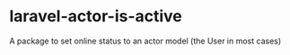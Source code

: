 # laravel-actor-is-active
A package to set online status to an actor model (the User in most cases)
